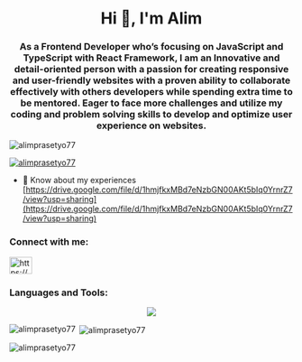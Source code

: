 <h1 align="center">Hi 👋, I'm Alim</h1>
<h3 align="center">As a Frontend Developer who’s focusing on JavaScript and TypeScript with React Framework, I am an Innovative and detail-oriented person with a passion for creating responsive and user-friendly websites with a proven ability to collaborate effectively with others developers while spending extra time to be mentored. Eager to face more challenges and utilize my coding and problem solving skills to develop and optimize user experience on websites.</h3>

<p align="left"> <img src="https://komarev.com/ghpvc/?username=alimprasetyo77&label=Profile%20views&color=0e75b6&style=flat" alt="alimprasetyo77" /> </p>

<p align="left"> <a href="https://github.com/ryo-ma/github-profile-trophy"><img src="https://github-profile-trophy.vercel.app/?username=alimprasetyo77" alt="alimprasetyo77" /></a> </p>

- 📄 Know about my experiences [https://drive.google.com/file/d/1hmjfkxMBd7eNzbGN00AKt5bIq0YrnrZ7/view?usp=sharing](https://drive.google.com/file/d/1hmjfkxMBd7eNzbGN00AKt5bIq0YrnrZ7/view?usp=sharing)

<h3 align="left">Connect with me:</h3>
<p align="left">
<a href="https://linkedin.com/in/https://www.linkedin.com/in/alim-prasetyo-putra-sinambela-860a5b2b6/" target="blank"><img align="center" src="https://raw.githubusercontent.com/rahuldkjain/github-profile-readme-generator/master/src/images/icons/Social/linked-in-alt.svg" alt="https://www.linkedin.com/in/alim-prasetyo-putra-sinambela-860a5b2b6/" height="30" width="40" /></a>
</p>

<h3 align="left">Languages and Tools:</h3>
<p align="center">
  <a href="https://skillicons.dev">
    <img src="https://skillicons.dev/icons?i=javascript,typescript,html,css,tailwindcss,bootstrap,react,vite,nextjs,figma,git,nodejs,express,mysql,postgresql,mongodb,postman,netlify,vercel" />
  </a>
</p>

<p><img align="left" src="https://github-readme-stats.vercel.app/api/top-langs?username=alimprasetyo77&show_icons=true&locale=en&layout=compact" alt="alimprasetyo77" /></p>

<p>&nbsp;<img align="center" src="https://github-readme-stats.vercel.app/api?username=alimprasetyo77&show_icons=true&locale=en" alt="alimprasetyo77" /></p>

<p><img align="center" src="https://github-readme-streak-stats.herokuapp.com/?user=alimprasetyo77&" alt="alimprasetyo77" /></p>
